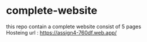 # complete-website
this repo contain a complete website consist of 5 pages <br>
Hosteing url : https://assign4-760df.web.app/
